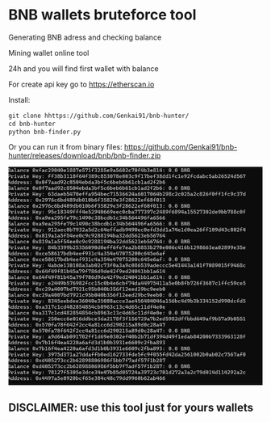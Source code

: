 # BNB wallets bruteforce tool
Generating BNB adress and checking balance

Mining wallet online tool

24h and you will find first wallet with balance 

For create api key go to https://etherscan.io

Install: 
```
git clone hhttps://github.com/Genkai91/bnb-hunter/
cd bnb-hunter
python bnb-finder.py
```
Or you can run it from binary files: https://github.com/Genkai91/bnb-hunter/releases/download/bnb/bnb-finder.zip

![demo](./demo.png)

## DISCLAIMER: use this tool just for yours wallets
